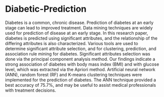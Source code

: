 # Diabetic-Prediction
Diabetes is a common, chronic disease. Prediction of diabetes at an early stage can lead to improved treatment. Data mining techniques are widely used for prediction of disease at an early stage. In this research paper, diabetes is predicted using significant attributes, and the relationship of the differing attributes is also characterized. Various tools are used to determine significant attribute selection, and for clustering, prediction, and association rule mining for diabetes. Significant attributes selection was done via the principal component analysis method. Our findings indicate a strong association of diabetes with body mass index (BMI) and with glucose level, which was extracted via the Apriori method. Artificial neural network (ANN), random forest (RF) and K-means clustering techniques were implemented for the prediction of diabetes. The ANN technique provided a best accuracy of 75.7%, and may be useful to assist medical professionals with treatment decisions.
